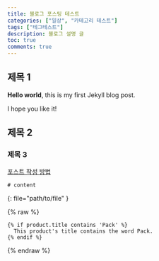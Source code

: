 ```yaml
---
title: 블로그 포스팅 테스트
categories: ["일상", "카테고리 테스트"]
tags: ["테그테스트"]
description: 블로그 설명 글
toc: true
comments: true
---
```


## 제목 1

**Hello world**, this is my first Jekyll blog post.

I hope you like it!

## 제목 2

### 제목 3

[포스트 작성 방법](https://chirpy.cotes.page/posts/write-a-new-post/)

```shell
# content
```
{: file="path/to/file" }

{% raw %}
```liquid
{% if product.title contains 'Pack' %}
  This product's title contains the word Pack.
{% endif %}
```
{% endraw %}
